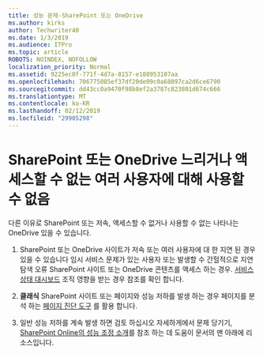```yaml
---
title: 성능 문제-SharePoint 또는 OneDrive
ms.author: kirks
author: Techwriter40
ms.date: 1/3/2019
ms.audience: ITPro
ms.topic: article
ROBOTS: NOINDEX, NOFOLLOW
localization_priority: Normal
ms.assetid: 9225ec0f-771f-4d7a-8157-e188953107aa
ms.openlocfilehash: 706775085ef37df20de09c0a68097ca2d6ce6790
ms.sourcegitcommit: dd43cc0a9470f98b8ef2a3787c823801d674c666
ms.translationtype: MT
ms.contentlocale: ko-KR
ms.lasthandoff: 02/12/2019
ms.locfileid: "29905298"
---
```

# <a name="sharepoint-or-onedrive-slow-inaccessible-or-unavailable-for-multiple-users"></a>SharePoint 또는 OneDrive 느리거나 액세스할 수 없는 여러 사용자에 대해 사용할 수 없음

다른 이유로 SharePoint 또는 저속, 액세스할 수 없거나 사용할 수 없는 나타나는 OneDrive 있을 수 있습니다. 
  
1. SharePoint 또는 OneDrive 사이트가 저속 또는 여러 사용자에 대 한 지연 된 경우 있을 수 있습니다 임시 서비스 문제가 있는 사용자 또는 발생할 수 간헐적으로 지연 탐색 오류 SharePoint 사이트 또는 OneDrive 콘텐츠를 액세스 하는 경우. [서비스 상태 대시보드](https://admin.microsoft.com/AdminPortal/Home#/servicehealth) 조직 영향을 받는 경우 참조를 확인 합니다. 
  
2. **클래식** SharePoint 사이트 또는 페이지와 성능 저하를 발생 하는 경우 페이지를 분석 하는 [페이지 진단 도구](https://aka.ms/perftool) 를 활용 합니다. 
  
3. 일반 성능 저하를 계속 발생 하면 검토 하십시오 자세하게에서 문제 당기기, [SharePoint Online의 성능 조정 소개](https://go.microsoft.com/fwlink/?linkid=2024334)를 참조 하는 데 도움이 문서의 맨 아래에 리소스입니다.
  

